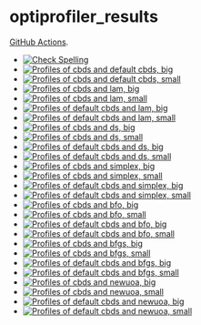 # optiprofiler_results

[GitHub Actions](https://docs.github.com/en/actions).
- [![Check Spelling](https://github.com/blockwise-direct-search/optiprofiler_results/actions/workflows/spelling.yml/badge.svg)](https://github.com/blockwise-direct-search/optiprofiler_results/actions/workflows/spelling.yml)
- [![Profiles of cbds and default cbds, big](https://github.com/blockwise-direct-search/optiprofiler_results/actions/workflows/profile_cbds_default_cbds_big.yml/badge.svg)](https://github.com/blockwise-direct-search/optiprofiler_results/actions/workflows/profile_cbds_default_cbds_big.yml)
- [![Profiles of cbds and default cbds, small](https://github.com/blockwise-direct-search/optiprofiler_results/actions/workflows/profile_cbds_default_cbds_small.yml/badge.svg)](https://github.com/blockwise-direct-search/optiprofiler_results/actions/workflows/profile_cbds_default_cbds_small.yml)
- [![Profiles of cbds and lam, big](https://github.com/blockwise-direct-search/optiprofiler_results/actions/workflows/profile_cbds_lam_big.yml/badge.svg)](https://github.com/blockwise-direct-search/optiprofiler_results/actions/workflows/profile_cbds_lam_big.yml)
- [![Profiles of cbds and lam, small](https://github.com/blockwise-direct-search/optiprofiler_results/actions/workflows/profile_cbds_lam_small.yml/badge.svg)](https://github.com/blockwise-direct-search/optiprofiler_results/actions/workflows/profile_cbds_lam_small.yml)
- [![Profiles of default cbds and lam, big](https://github.com/blockwise-direct-search/optiprofiler_results/actions/workflows/profile_default_cbds_lam_big.yml/badge.svg)](https://github.com/blockwise-direct-search/optiprofiler_results/actions/workflows/profile_default_cbds_lam_big.yml)
- [![Profiles of default cbds and lam, small](https://github.com/blockwise-direct-search/optiprofiler_results/actions/workflows/profile_default_cbds_lam_small.yml/badge.svg)](https://github.com/blockwise-direct-search/optiprofiler_results/actions/workflows/profile_default_cbds_lam_small.yml)
- [![Profiles of cbds and ds, big](https://github.com/blockwise-direct-search/optiprofiler_results/actions/workflows/profile_cbds_ds_big.yml/badge.svg)](https://github.com/blockwise-direct-search/optiprofiler_results/actions/workflows/profile_cbds_ds_big.yml)
- [![Profiles of cbds and ds, small](https://github.com/blockwise-direct-search/optiprofiler_results/actions/workflows/profile_cbds_ds_small.yml/badge.svg)](https://github.com/blockwise-direct-search/optiprofiler_results/actions/workflows/profile_cbds_ds_small.yml)
- [![Profiles of default cbds and ds, big](https://github.com/blockwise-direct-search/optiprofiler_results/actions/workflows/profile_default_cbds_ds_big.yml/badge.svg)](https://github.com/blockwise-direct-search/optiprofiler_results/actions/workflows/profile_default_cbds_ds_big.yml)
- [![Profiles of default cbds and ds, small](https://github.com/blockwise-direct-search/optiprofiler_results/actions/workflows/profile_default_cbds_ds_small.yml/badge.svg)](https://github.com/blockwise-direct-search/optiprofiler_results/actions/workflows/profile_default_cbds_ds_small.yml)
- [![Profiles of cbds and simplex, big](https://github.com/blockwise-direct-search/optiprofiler_results/actions/workflows/profile_cbds_simplex_big.yml/badge.svg)](https://github.com/blockwise-direct-search/optiprofiler_results/actions/workflows/profile_cbds_simplex_big.yml)
- [![Profiles of cbds and simplex, small](https://github.com/blockwise-direct-search/optiprofiler_results/actions/workflows/profile_cbds_simplex_small.yml/badge.svg)](https://github.com/blockwise-direct-search/optiprofiler_results/actions/workflows/profile_cbds_simplex_small.yml)
- [![Profiles of default cbds and simplex, big](https://github.com/blockwise-direct-search/optiprofiler_results/actions/workflows/profile_default_cbds_simplex_big.yml/badge.svg)](https://github.com/blockwise-direct-search/optiprofiler_results/actions/workflows/profile_default_cbds_simplex_big.yml)
- [![Profiles of default cbds and simplex, small](https://github.com/blockwise-direct-search/optiprofiler_results/actions/workflows/profile_default_cbds_simplex_small.yml/badge.svg)](https://github.com/blockwise-direct-search/optiprofiler_results/actions/workflows/profile_default_cbds_simplex_small.yml)
- [![Profiles of cbds and bfo, big](https://github.com/blockwise-direct-search/optiprofiler_results/actions/workflows/profile_cbds_bfo_big.yml/badge.svg)](https://github.com/blockwise-direct-search/optiprofiler_results/actions/workflows/profile_cbds_bfo_big.yml)
- [![Profiles of cbds and bfo, small](https://github.com/blockwise-direct-search/optiprofiler_results/actions/workflows/profile_cbds_bfo_small.yml/badge.svg)](https://github.com/blockwise-direct-search/optiprofiler_results/actions/workflows/profile_cbds_bfo_small.yml)
- [![Profiles of default cbds and bfo, big](https://github.com/blockwise-direct-search/optiprofiler_results/actions/workflows/profile_default_cbds_bfo_big.yml/badge.svg)](https://github.com/blockwise-direct-search/optiprofiler_results/actions/workflows/profile_default_cbds_bfo_big.yml)
- [![Profiles of default cbds and bfo, small](https://github.com/blockwise-direct-search/optiprofiler_results/actions/workflows/profile_default_cbds_bfo_small.yml/badge.svg)](https://github.com/blockwise-direct-search/optiprofiler_results/actions/workflows/profile_default_cbds_bfo_small.yml)
- [![Profiles of cbds and bfgs, big](https://github.com/blockwise-direct-search/optiprofiler_results/actions/workflows/profile_cbds_bfgs_big.yml/badge.svg)](https://github.com/blockwise-direct-search/optiprofiler_results/actions/workflows/profile_cbds_bfgs_big.yml)
- [![Profiles of cbds and bfgs, small](https://github.com/blockwise-direct-search/optiprofiler_results/actions/workflows/profile_cbds_bfgs_small.yml/badge.svg)](https://github.com/blockwise-direct-search/optiprofiler_results/actions/workflows/profile_cbds_bfgs_small.yml)
- [![Profiles of default cbds and bfgs, big](https://github.com/blockwise-direct-search/optiprofiler_results/actions/workflows/profile_default_cbds_bfgs_big.yml/badge.svg)](https://github.com/blockwise-direct-search/optiprofiler_results/actions/workflows/profile_default_cbds_bfgs_big.yml)
- [![Profiles of default cbds and bfgs, small](https://github.com/blockwise-direct-search/optiprofiler_results/actions/workflows/profile_default_cbds_bfgs_small.yml/badge.svg)](https://github.com/blockwise-direct-search/optiprofiler_results/actions/workflows/profile_default_cbds_bfgs_small.yml)
- [![Profiles of cbds and newuoa, big](https://github.com/blockwise-direct-search/optiprofiler_results/actions/workflows/profile_cbds_newuoa_big.yml/badge.svg)](https://github.com/blockwise-direct-search/optiprofiler_results/actions/workflows/profile_cbds_newuoa_big.yml)
- [![Profiles of cbds and newuoa, small](https://github.com/blockwise-direct-search/optiprofiler_results/actions/workflows/profile_cbds_newuoa_small.yml/badge.svg)](https://github.com/blockwise-direct-search/optiprofiler_results/actions/workflows/profile_cbds_newuoa_small.yml)
- [![Profiles of default cbds and newuoa, big](https://github.com/blockwise-direct-search/optiprofiler_results/actions/workflows/profile_default_cbds_newuoa_big.yml/badge.svg)](https://github.com/blockwise-direct-search/optiprofiler_results/actions/workflows/profile_default_cbds_newuoa_big.yml)
- [![Profiles of default cbds and newuoa, small](https://github.com/blockwise-direct-search/optiprofiler_results/actions/workflows/profile_default_cbds_newuoa_small.yml/badge.svg)](https://github.com/blockwise-direct-search/optiprofiler_results/actions/workflows/profile_default_cbds_newuoa_small.yml)